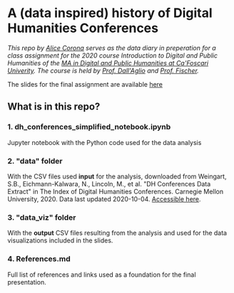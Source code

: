 # A (data inspired) history of Digital Humanities Conferences

*This repo by [Alice Corona](https://alice-corona.eu/) serves as the data diary in preperation for a class assignment for the 2020 course Introduction to Digital and Public Humanities of the [MA in Digital and Public Humanities at Ca'Foscari Univerity](https://www.unive.it/pag/38917/). The course is held by [Prof. Dall'Aglio](https://www.unive.it/data/persone/20962884) and [Prof. Fischer](https://www.unive.it/data/persone/21292086).*

The slides for the final assignment are available [here](https://alice-corona.eu/slides/2020_10_25_unive)


## What is in this repo?

### 1. dh_conferences_simplified_notebook.ipynb
Jupyter notebook with the Python code used for the data analysis

### 2. "data" folder
With the CSV files used **input** for the analysis, downloaded from Weingart, S.B., Eichmann-Kalwara, N., Lincoln, M., et al. "DH Conferences Data Extract" in The Index of Digital Humanities Conferences. Carnegie Mellon University, 2020. Data last updated 2020-10-04. [Accessible here](https://dh-abstracts.library.cmu.edu).

### 3. "data_viz" folder
With the **output** CSV files resulting from the analysis and used for the data visualizations included in the slides.

### 4. References.md
Full list of references and links used as a foundation for the final presentation.
